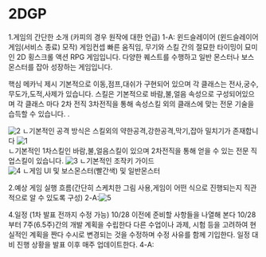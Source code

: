 # 2DGP


1.게임의 간단한 소개 (카피의 경우 원작에 대한 언급)
1-A: 윈드슬레이어 (윈드슬레이어 게임(서비스 종료) 모작)
게임컨셉 
빠른 움직임, 무기와 스킬 간의 절묘한 타이밍이 묘미인 2D 횡스크롤 액션 RPG 게임입니다. 다양한 퀘스트를 수행하고 일반 몬스터나 보스 몬스터를 잡아 성장하는 게임입니다.
    
핵심 메카닉 제시
기본적으로 이동,점프,대쉬가 구현되어 있으며 각 클래스는 전사,궁수,무도가,도적,사제가 있습니다.
스킬은 기본적으로 바람,불,얼음 속성으로 구성되어있으며 각 클래스 마다 2차 전직 3차전직을 통해 속성스킬 외의 클래스에 맞는 전문 기술을 습득할 수 있습니다. .
    
![2](https://github.com/user-attachments/assets/def48069-9c5d-4355-b4c9-1e1f3f72c2c3) 
ㄴ기본적인 공격 방식은 스킬외의 약한공격,강한공격,막기,잡아 밀치기가 존재합니다
![1](https://github.com/user-attachments/assets/f6721fd4-08f1-4775-a31c-5093bc997f43)  
ㄴ기본적인 1차스킬인  바람,불,얼음스킬이 있으며 2차전직을 통해 얻을 수 있는 전문 직업스킬이 있습니다. 
![3](https://github.com/user-attachments/assets/770fbfdd-6b8c-45a6-818f-be0643e17e95)
ㄴ기본적인 조작키 가이드  
![4](https://github.com/user-attachments/assets/251f8250-24b3-4e16-8c6f-1edf92744c46)
ㄴ게임 UI 및 보스몬스터(빨간색) 및 일반몬스터

2.예상 게임 실행 흐름(간단히 스케치한 그림 사용,게임이 어떤 식으로 진행되는지 직관적으로 알 수 있도록 구성)
2-A:![5](https://github.com/user-attachments/assets/fb9e2914-fb59-47de-973a-b61c07afbe2c)


4.일정 (1차 발표 전까지 수정 가능)
      10/28 이전에 준비할 사항들을 나열해 본다
      10/28 부터 7주(6.5주)간의 개발 계획을 수립한다
      다른 수업이나 과제, 시험 등을 고려하여 현실적인 계획을 짠다
      수시로 변경되는 것을 수정하며 수정 사유를 함께 기입한다.
      일정 대비 진행 상황을 발표 이후 매주 업데이트한다.
4-A:




    
    
  
